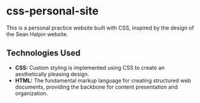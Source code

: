 # css-personal-site
This is a personal practice website built with CSS, inspired by the design of the Sean Halpin website.

## Technologies Used
- **CSS:** Custom styling is implemented using CSS to create an aesthetically pleasing design.
- **HTML:** The fundamental markup language for creating structured web documents, providing the backbone for content presentation and organization.
